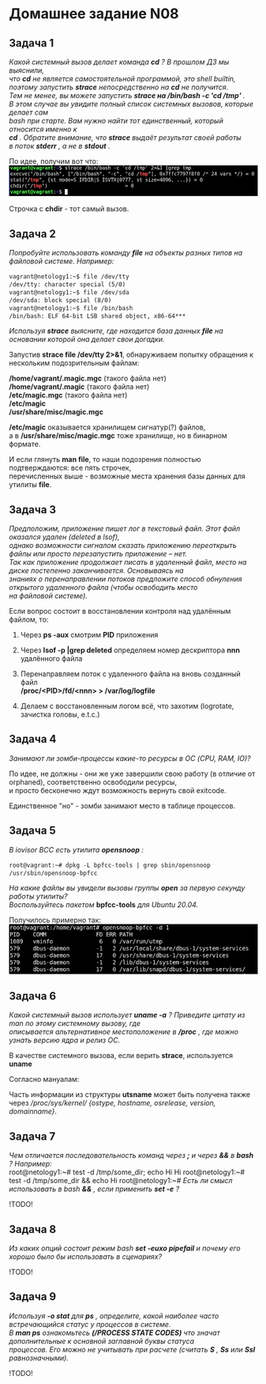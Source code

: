 Домашнее задание N08
====================

Задача 1
--------

*Какой системный вызов делает команда* ***cd*** *? В прошлом ДЗ мы выяснили,  
что* ***cd*** *не является самостоятельной программой, это shell builtin,  
поэтому запустить* ***strace*** *непосредственно на* ***cd*** *не получится.  
Тем не менее, вы можете запустить* ***strace на /bin/bash -c 'cd /tmp'*** *.  
В этом случае вы увидите полный список системных вызовов, которые делает сам  
bash при старте. Вам нужно найти тот единственный, который относится именно к*  
***cd*** *. Обратите внимание, что* ***strace*** *выдаёт результат своей работы  
в поток* ***stderr*** *, а не в* ***stdout*** *.*
  
По идее, получим вот что:  
![Результат strace](/dz08/pic/strace1.png)
  
Строчка с **chdir** - тот самый вызов.  
  

Задача 2
--------

*Попробуйте использовать команду* ***file*** *на объекты разных типов на файловой системе. Например:*  
  
    vagrant@netology1:~$ file /dev/tty  
    /dev/tty: character special (5/0)
    vagrant@netology1:~$ file /dev/sda
    /dev/sda: block special (8/0)
    vagrant@netology1:~$ file /bin/bash
    /bin/bash: ELF 64-bit LSB shared object, x86-64***
  
*Используя* ***strace*** *выясните, где находится база данных* ***file*** *на основании которой она делает свои догадки.*  
  
Запустив **strace file /dev/tty 2>&1**, обнаруживаем попытку обращения к нескольким подозрительным файлам:  
  
**/home/vagrant/.magic.mgc** (такого файла нет)  
**/home/vagrant/.magic** (такого файла нет)  
**/etc/magic.mgc** (такого файла нет)  
**/etc/magic**  
**/usr/share/misc/magic.mgc**  
  
**/etc/magic** оказывается хранилищем сигнатур(?) файлов,  
а в **/usr/share/misc/magic.mgc** тоже хранилище, но в бинарном формате.  
  
И если глянуть **man file**, то наши подозрения полностью подтверждаются: все пять строчек,  
перечисленных выше - возможные места хранения базы данных для утилиты **file**.  

Задача 3
--------

*Предположим, приложение пишет лог в текстовый файл. Этот файл оказался удален (deleted в lsof),  
однако возможности сигналом сказать приложению переоткрыть файлы или просто перезапустить приложение – нет.  
Так как приложение продолжает писать в удаленный файл, место на диске постепенно заканчивается. Основываясь на  
знаниях о перенаправлении потоков предложите способ обнуления открытого удаленного файла (чтобы освободить место  
на файловой системе).*
  
Если вопрос состоит в восстановлении контроля над удалённым файлом, то:  
  
1. Через **ps -aux** смотрим **PID** приложения  
  
2. Через **lsof -p <PID> |grep deleted** определяем номер дескриптора **nnn** удалённого файла  
  
3. Перенаправляем поток с удаленного файла на вновь созданный файл  
**/proc/\<PID\>/fd/\<nnn\> > /var/log/logfile**  
  
4. Делаем с восстановленным логом всё, что захотим (logrotate, зачистка головы, e.t.c.)  

Задача 4
--------

*Занимают ли зомби-процессы какие-то ресурсы в ОС (CPU, RAM, IO)?*

По идее, не должны - они же уже завершили свою работу (в отличие от orphaned), соответственно освободили ресурсы,  
и просто бесконечно ждут возможность вернуть свой exitcode.  
  
Единственное "но" - зомби занимают место в таблице процессов.  

Задача 5
--------

*В iovisor BCC есть утилита* ***opensnoop*** *:*  
  
    root@vagrant:~# dpkg -L bpfcc-tools | grep sbin/opensnoop  
    /usr/sbin/opensnoop-bpfcc  
  
*На какие файлы вы увидели вызовы группы* ***open*** *за первую секунду работы утилиты?  
Воспользуйтесь пакетом* **bpfcc-tools** *для Ubuntu 20.04.*  
  
Получилось примерно так:  
![opensnoop](/dz08/pic/opensnoop.png)
  

Задача 6
--------

*Какой системный вызов использует* ***uname -a*** *? Приведите цитату из man по этому системному вызову, где  
описывается альтернативное местоположение в* ***/proc*** *, где можно узнать версию ядра и релиз ОС.*  
  
В качестве системного вызова, если верить **strace**, используется **uname**  
  
Согласно мануалам:  
  
Часть информации из структуры **utsname** может быть получена также через */proc/sys/kernel/ {ostype, hostname, osrelease, version, domainname}*.  

Задача 7
--------

*Чем отличается последовательность команд через* ***\;*** *и через* ***\&\&*** *в* ***bash*** *? Например:*  
    root@netology1:~\# test -d /tmp/some_dir; echo Hi
    Hi
    root@netology1:~\# test -d /tmp/some_dir && echo Hi
    root@netology1:~\#
*Есть ли смысл использовать в bash* ***\&\&*** *, если применить* ***set -e*** *?*  
  
!TODO!

Задача 8
--------

*Из каких опций состоит режим bash* ***set -euxo pipefail*** *и почему его хорошо было бы использовать в сценариях?*  
  
!TODO!

Задача 9
--------

*Используя* ***-o stat*** *для* ***ps*** *, определите, какой наиболее часто встречающийся статус у процессов в системе.  
В* ***man ps*** *ознакомьтесь* ***(/PROCESS STATE CODES)*** *что значат дополнительные к основной заглавной буквы статуса  
процессов. Его можно не учитывать при расчете (считать* ***S*** *,* ***Ss*** *или* ***Ssl*** *равнозначными).*
  
!TODO!
